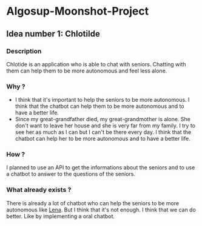 # Algosup-Moonshot-Project

## Idea number 1: Chlotilde

### Description

Chlotide is an application who is able to chat with seniors. Chatting with them can help them to be more autonomous and feel less alone.

### Why ?

- I think that it's important to help the seniors to be more autonomous. I think that the chatbot can help them to be more autonomous and to have a better life.
- Since my great-grandfather died, my great-grandmother is alone. She don't want to leave her house and she is very far from my family. I try to see her as much as I can but I can't be there every day. I think that the chatbot can help her to be more autonomous and to have a better life.

### How ?

I planned to use an API to get the informations about the seniors and to use a chatbot to answer to the questions of the seniors.

### What already exists ?

There is already a lot of chatbot who can help the seniors to be more autonomous like [Lena](https://www.startuphealth.com/lena). But I think that it's not enough. I think that we can do better. Like by implementing a oral chatbot.
